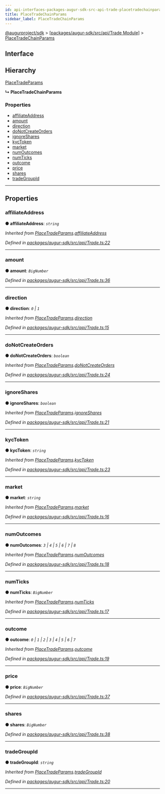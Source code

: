 ```yaml
---
id: api-interfaces-packages-augur-sdk-src-api-trade-placetradechainparams
title: PlaceTradeChainParams
sidebar_label: PlaceTradeChainParams
---
```


[@augurproject/sdk](api-readme.md) > [[packages/augur-sdk/src/api/Trade Module]](api-modules-packages-augur-sdk-src-api-trade-module.md) > [PlaceTradeChainParams](api-interfaces-packages-augur-sdk-src-api-trade-placetradechainparams.md)

## Interface

## Hierarchy

 [PlaceTradeParams](api-interfaces-packages-augur-sdk-src-api-trade-placetradeparams.md)

**↳ PlaceTradeChainParams**

### Properties

* [affiliateAddress](api-interfaces-packages-augur-sdk-src-api-trade-placetradechainparams.md#affiliateaddress)
* [amount](api-interfaces-packages-augur-sdk-src-api-trade-placetradechainparams.md#amount)
* [direction](api-interfaces-packages-augur-sdk-src-api-trade-placetradechainparams.md#direction)
* [doNotCreateOrders](api-interfaces-packages-augur-sdk-src-api-trade-placetradechainparams.md#donotcreateorders)
* [ignoreShares](api-interfaces-packages-augur-sdk-src-api-trade-placetradechainparams.md#ignoreshares)
* [kycToken](api-interfaces-packages-augur-sdk-src-api-trade-placetradechainparams.md#kyctoken)
* [market](api-interfaces-packages-augur-sdk-src-api-trade-placetradechainparams.md#market)
* [numOutcomes](api-interfaces-packages-augur-sdk-src-api-trade-placetradechainparams.md#numoutcomes)
* [numTicks](api-interfaces-packages-augur-sdk-src-api-trade-placetradechainparams.md#numticks)
* [outcome](api-interfaces-packages-augur-sdk-src-api-trade-placetradechainparams.md#outcome)
* [price](api-interfaces-packages-augur-sdk-src-api-trade-placetradechainparams.md#price)
* [shares](api-interfaces-packages-augur-sdk-src-api-trade-placetradechainparams.md#shares)
* [tradeGroupId](api-interfaces-packages-augur-sdk-src-api-trade-placetradechainparams.md#tradegroupid)

---

## Properties

<a id="affiliateaddress"></a>

###  affiliateAddress

**● affiliateAddress**: *`string`*

*Inherited from [PlaceTradeParams](api-interfaces-packages-augur-sdk-src-api-trade-placetradeparams.md).[affiliateAddress](api-interfaces-packages-augur-sdk-src-api-trade-placetradeparams.md#affiliateaddress)*

*Defined in [packages/augur-sdk/src/api/Trade.ts:22](https://github.com/AugurProject/augur/blob/bae2172ca0/packages/augur-sdk/src/api/Trade.ts#L22)*

___
<a id="amount"></a>

###  amount

**● amount**: *`BigNumber`*

*Defined in [packages/augur-sdk/src/api/Trade.ts:36](https://github.com/AugurProject/augur/blob/bae2172ca0/packages/augur-sdk/src/api/Trade.ts#L36)*

___
<a id="direction"></a>

###  direction

**● direction**: *`0` \| `1`*

*Inherited from [PlaceTradeParams](api-interfaces-packages-augur-sdk-src-api-trade-placetradeparams.md).[direction](api-interfaces-packages-augur-sdk-src-api-trade-placetradeparams.md#direction)*

*Defined in [packages/augur-sdk/src/api/Trade.ts:15](https://github.com/AugurProject/augur/blob/bae2172ca0/packages/augur-sdk/src/api/Trade.ts#L15)*

___
<a id="donotcreateorders"></a>

###  doNotCreateOrders

**● doNotCreateOrders**: *`boolean`*

*Inherited from [PlaceTradeParams](api-interfaces-packages-augur-sdk-src-api-trade-placetradeparams.md).[doNotCreateOrders](api-interfaces-packages-augur-sdk-src-api-trade-placetradeparams.md#donotcreateorders)*

*Defined in [packages/augur-sdk/src/api/Trade.ts:24](https://github.com/AugurProject/augur/blob/bae2172ca0/packages/augur-sdk/src/api/Trade.ts#L24)*

___
<a id="ignoreshares"></a>

###  ignoreShares

**● ignoreShares**: *`boolean`*

*Inherited from [PlaceTradeParams](api-interfaces-packages-augur-sdk-src-api-trade-placetradeparams.md).[ignoreShares](api-interfaces-packages-augur-sdk-src-api-trade-placetradeparams.md#ignoreshares)*

*Defined in [packages/augur-sdk/src/api/Trade.ts:21](https://github.com/AugurProject/augur/blob/bae2172ca0/packages/augur-sdk/src/api/Trade.ts#L21)*

___
<a id="kyctoken"></a>

###  kycToken

**● kycToken**: *`string`*

*Inherited from [PlaceTradeParams](api-interfaces-packages-augur-sdk-src-api-trade-placetradeparams.md).[kycToken](api-interfaces-packages-augur-sdk-src-api-trade-placetradeparams.md#kyctoken)*

*Defined in [packages/augur-sdk/src/api/Trade.ts:23](https://github.com/AugurProject/augur/blob/bae2172ca0/packages/augur-sdk/src/api/Trade.ts#L23)*

___
<a id="market"></a>

###  market

**● market**: *`string`*

*Inherited from [PlaceTradeParams](api-interfaces-packages-augur-sdk-src-api-trade-placetradeparams.md).[market](api-interfaces-packages-augur-sdk-src-api-trade-placetradeparams.md#market)*

*Defined in [packages/augur-sdk/src/api/Trade.ts:16](https://github.com/AugurProject/augur/blob/bae2172ca0/packages/augur-sdk/src/api/Trade.ts#L16)*

___
<a id="numoutcomes"></a>

###  numOutcomes

**● numOutcomes**: *`3` \| `4` \| `5` \| `6` \| `7` \| `8`*

*Inherited from [PlaceTradeParams](api-interfaces-packages-augur-sdk-src-api-trade-placetradeparams.md).[numOutcomes](api-interfaces-packages-augur-sdk-src-api-trade-placetradeparams.md#numoutcomes)*

*Defined in [packages/augur-sdk/src/api/Trade.ts:18](https://github.com/AugurProject/augur/blob/bae2172ca0/packages/augur-sdk/src/api/Trade.ts#L18)*

___
<a id="numticks"></a>

###  numTicks

**● numTicks**: *`BigNumber`*

*Inherited from [PlaceTradeParams](api-interfaces-packages-augur-sdk-src-api-trade-placetradeparams.md).[numTicks](api-interfaces-packages-augur-sdk-src-api-trade-placetradeparams.md#numticks)*

*Defined in [packages/augur-sdk/src/api/Trade.ts:17](https://github.com/AugurProject/augur/blob/bae2172ca0/packages/augur-sdk/src/api/Trade.ts#L17)*

___
<a id="outcome"></a>

###  outcome

**● outcome**: *`0` \| `1` \| `2` \| `3` \| `4` \| `5` \| `6` \| `7`*

*Inherited from [PlaceTradeParams](api-interfaces-packages-augur-sdk-src-api-trade-placetradeparams.md).[outcome](api-interfaces-packages-augur-sdk-src-api-trade-placetradeparams.md#outcome)*

*Defined in [packages/augur-sdk/src/api/Trade.ts:19](https://github.com/AugurProject/augur/blob/bae2172ca0/packages/augur-sdk/src/api/Trade.ts#L19)*

___
<a id="price"></a>

###  price

**● price**: *`BigNumber`*

*Defined in [packages/augur-sdk/src/api/Trade.ts:37](https://github.com/AugurProject/augur/blob/bae2172ca0/packages/augur-sdk/src/api/Trade.ts#L37)*

___
<a id="shares"></a>

###  shares

**● shares**: *`BigNumber`*

*Defined in [packages/augur-sdk/src/api/Trade.ts:38](https://github.com/AugurProject/augur/blob/bae2172ca0/packages/augur-sdk/src/api/Trade.ts#L38)*

___
<a id="tradegroupid"></a>

###  tradeGroupId

**● tradeGroupId**: *`string`*

*Inherited from [PlaceTradeParams](api-interfaces-packages-augur-sdk-src-api-trade-placetradeparams.md).[tradeGroupId](api-interfaces-packages-augur-sdk-src-api-trade-placetradeparams.md#tradegroupid)*

*Defined in [packages/augur-sdk/src/api/Trade.ts:20](https://github.com/AugurProject/augur/blob/bae2172ca0/packages/augur-sdk/src/api/Trade.ts#L20)*

___

